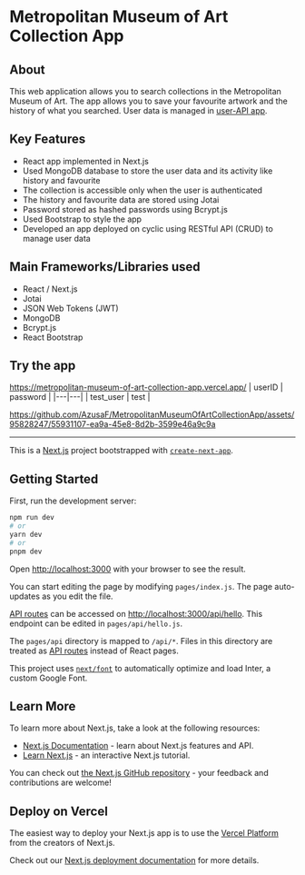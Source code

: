 # Metropolitan Museum of Art Collection App

## About
This web application allows you to search collections in the Metropolitan Museum of Art. The app allows you to save your favourite artwork and the history of what you searched. User data is managed in [user-API app](https://github.com/AzusaF/user-api).

## Key Features
- React app implemented in Next.js  
- Used MongoDB database to store the user data and its activity like history and favourite  
- The collection is accessible only when the user is authenticated   
- The history and favourite data are stored using Jotai  
- Password stored as hashed passwords using Bcrypt.js  
- Used Bootstrap to style the app   
- Developed an app deployed on cyclic using RESTful API (CRUD) to manage user data  

## Main Frameworks/Libraries used
- React / Next.js
- Jotai
- JSON Web Tokens (JWT)
- MongoDB
- Bcrypt.js
- React Bootstrap   

## Try the app
https://metropolitan-museum-of-art-collection-app.vercel.app/
| userID | password |
|---|---|
| test_user | test |

https://github.com/AzusaF/MetropolitanMuseumOfArtCollectionApp/assets/95828247/55931107-ea9a-45e8-8d2b-3599e46a9c9a


---


This is a [Next.js](https://nextjs.org/) project bootstrapped with [`create-next-app`](https://github.com/vercel/next.js/tree/canary/packages/create-next-app).

## Getting Started

First, run the development server:

```bash
npm run dev
# or
yarn dev
# or
pnpm dev
```

Open [http://localhost:3000](http://localhost:3000) with your browser to see the result.

You can start editing the page by modifying `pages/index.js`. The page auto-updates as you edit the file.

[API routes](https://nextjs.org/docs/api-routes/introduction) can be accessed on [http://localhost:3000/api/hello](http://localhost:3000/api/hello). This endpoint can be edited in `pages/api/hello.js`.

The `pages/api` directory is mapped to `/api/*`. Files in this directory are treated as [API routes](https://nextjs.org/docs/api-routes/introduction) instead of React pages.

This project uses [`next/font`](https://nextjs.org/docs/basic-features/font-optimization) to automatically optimize and load Inter, a custom Google Font.

## Learn More

To learn more about Next.js, take a look at the following resources:

- [Next.js Documentation](https://nextjs.org/docs) - learn about Next.js features and API.
- [Learn Next.js](https://nextjs.org/learn) - an interactive Next.js tutorial.

You can check out [the Next.js GitHub repository](https://github.com/vercel/next.js/) - your feedback and contributions are welcome!

## Deploy on Vercel

The easiest way to deploy your Next.js app is to use the [Vercel Platform](https://vercel.com/new?utm_medium=default-template&filter=next.js&utm_source=create-next-app&utm_campaign=create-next-app-readme) from the creators of Next.js.

Check out our [Next.js deployment documentation](https://nextjs.org/docs/deployment) for more details.
